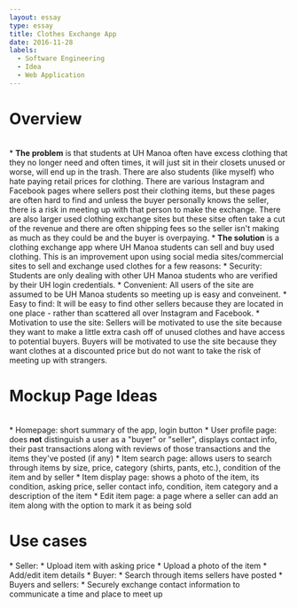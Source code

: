 ```yaml
---
layout: essay
type: essay
title: Clothes Exchange App
date: 2016-11-28
labels:
  - Software Engineering
  - Idea
  - Web Application
---
```


<h1>Overview</h1>
<br/>
  * <b>The problem</b> is that students at UH Manoa often have excess clothing that they no longer need and often times, it will just sit in their closets unused or worse, will end up in the trash. There are also students (like myself) who hate paying retail prices for clothing. There are various Instagram and Facebook pages where sellers post their clothing items, but these pages are often hard to find and unless the buyer personally knows the seller, there is a risk in meeting up with that person to make the exchange. There are also larger used clothing exchange sites but these sitse often take a cut of the revenue and there are often shipping fees so the seller isn't making as much as they could be and the buyer is overpaying. 
  * <b>The solution</b> is a clothing exchange app where UH Manoa students can sell and buy used clothing. This is an improvement upon using social media sites/commercial sites to sell and exchange used clothes for a few reasons:
    * Security: Students are only dealing with other UH Manoa students who are verified by their UH login credentials.
    * Convenient: All users of the site are assumed to be UH Manoa students so meeting up is easy and conveinent.
    * Easy to find: It will be easy to find other sellers because they are located in one place - rather than scattered all over Instagram and Facebook.
    * Motivation to use the site: Sellers will be motivated to use the site because they want to make a little extra cash off of unused clothes and have access to potential buyers. Buyers will be motivated to use the site because they want clothes at a discounted price but do not want to take the risk of meeting up with strangers.
  
<h1>Mockup Page Ideas</h1>
<br/>
* Homepage: short summary of the app, login button
* User profile page: does <b>not</b> distinguish a user as a "buyer" or "seller", displays contact info, their past transactions along with reviews of those transactions and the items they've posted (if any)
* Item search page: allows users to search through items by size, price, category (shirts, pants, etc.), condition of the item and by seller
* Item display page: shows a photo of the item, its condition, asking price, seller contact info, condition, item category and a description of the item
* Edit item page: a page where a seller can add an item along with the option to mark it as being sold

<h1>Use cases</h1>
* Seller:
  * Upload item with asking price
  * Upload a photo of the item
  * Add/edit item details
* Buyer: 
  * Search through items sellers have posted
* Buyers and sellers:
  * Securely exchange contact information to communicate a time and place to meet up 

  
  
